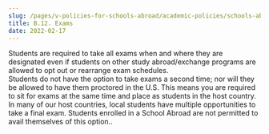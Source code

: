 ```yaml
---
slug: /pages/v-policies-for-schools-abroad/academic-policies/schools-abroad-b-12-exams
title: B.12. Exams
date: 2022-02-17
---
```

Students are required to take all exams when and where they are designated even if students on other study abroad/exchange programs are allowed to opt out or rearrange exam schedules.  
Students do not have the option to take exams a second time; nor will they be allowed to have them proctored in the U.S. This means you are required to sit for exams at the same time and place as students in the host country. In many of our host countries, local students have multiple opportunities to take a final exam. Students enrolled in a School Abroad are not permitted to avail themselves of this option..

